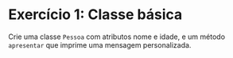 # Exercício 1: Classe básica

Crie uma classe `Pessoa` com atributos nome e idade, e um método `apresentar` que imprime uma mensagem personalizada.